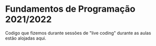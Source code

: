 # Fundamentos de Programação 2021/2022
Codigo que fizemos durante sessões de "live coding" durante as aulas estão alojadas aqui.
